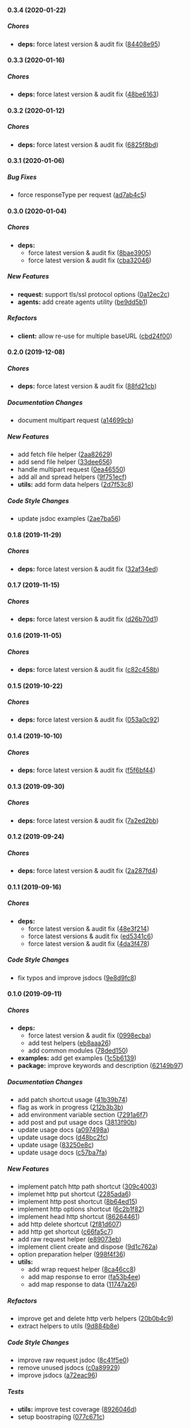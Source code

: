 #### 0.3.4 (2020-01-22)

##### Chores

* **deps:**  force latest version & audit fix ([84408e95](https://github.com/lykmapipo/http-client/commit/84408e952a4a098c79e0cba761cc8892b7f86de7))

#### 0.3.3 (2020-01-16)

##### Chores

* **deps:**  force latest version & audit fix ([48be6163](https://github.com/lykmapipo/http-client/commit/48be6163a1ace4ead1bb6e1e5fde7a3cadc7932d))

#### 0.3.2 (2020-01-12)

##### Chores

* **deps:**  force latest version & audit fix ([6825f8bd](https://github.com/lykmapipo/http-client/commit/6825f8bd3f48e787884c697fc8095edb6299db46))

#### 0.3.1 (2020-01-06)

##### Bug Fixes

*  force responseType per request ([ad7ab4c5](https://github.com/lykmapipo/http-client/commit/ad7ab4c55eb5275ad0d22a7b8e12e6411a401ffd))

#### 0.3.0 (2020-01-04)

##### Chores

* **deps:**
  *  force latest version & audit fix ([8bae3905](https://github.com/lykmapipo/http-client/commit/8bae39050bd6b3b65902ff4869bb2342840bf0b1))
  *  force latest version & audit fix ([cba32046](https://github.com/lykmapipo/http-client/commit/cba32046084cf23c278abbd987e6b1ac26fd5a3b))

##### New Features

* **request:**  support tls/ssl protocol options ([0a12ec2c](https://github.com/lykmapipo/http-client/commit/0a12ec2cf895f52275ee360a09dfb682c2cf26cf))
* **agents:**  add create agents utility ([be9dd5b1](https://github.com/lykmapipo/http-client/commit/be9dd5b1acf19bb76291c5b8b26cf6bfce6cd58f))

##### Refactors

* **client:**  allow re-use for multiple baseURL ([cbd24f00](https://github.com/lykmapipo/http-client/commit/cbd24f00de18ce8e84354e5872326c15086f3f32))

#### 0.2.0 (2019-12-08)

##### Chores

* **deps:**  force latest version & audit fix ([88fd21cb](https://github.com/lykmapipo/http-client/commit/88fd21cb2b57260565b38ffcd2a47b919de2d7df))

##### Documentation Changes

*  document multipart request ([a14699cb](https://github.com/lykmapipo/http-client/commit/a14699cbc1be9f5650eae21f6418c0c5c77fe1ab))

##### New Features

*  add fetch file helper ([2aa82629](https://github.com/lykmapipo/http-client/commit/2aa82629f41708c4d4893b7dadc488bda061cac0))
*  add send file helper ([33dee656](https://github.com/lykmapipo/http-client/commit/33dee6565375ef7d06c25a0648cc9c0708c7db84))
*  handle multipart request ([0ea46550](https://github.com/lykmapipo/http-client/commit/0ea4655063dd1d3997884d073986d64c1a228208))
*  add all and spread helpers ([9f751ecf](https://github.com/lykmapipo/http-client/commit/9f751ecf51d0fe9d2970e79604fb93a6b25a807d))
* **utils:**  add form data helpers ([2d7f53c8](https://github.com/lykmapipo/http-client/commit/2d7f53c8cf0f9d4b7f2da6e7ac8886487a573e00))

##### Code Style Changes

*  update jsdoc examples ([2ae7ba56](https://github.com/lykmapipo/http-client/commit/2ae7ba5674e4e16a03bb0e12fa706d771356f164))

#### 0.1.8 (2019-11-29)

##### Chores

* **deps:**  force latest version & audit fix ([32af34ed](https://github.com/lykmapipo/http-client/commit/32af34ed156a468f0d6e31c1dfe13f02bc276e40))

#### 0.1.7 (2019-11-15)

##### Chores

* **deps:**  force latest version & audit fix ([d26b70d1](https://github.com/lykmapipo/http-client/commit/d26b70d19b7e57830b1ac784a79a333e2d614775))

#### 0.1.6 (2019-11-05)

##### Chores

* **deps:**  force latest version & audit fix ([c82c458b](https://github.com/lykmapipo/http-client/commit/c82c458b6ff65dc150b5389c7054e49707e74b88))

#### 0.1.5 (2019-10-22)

##### Chores

* **deps:**  force latest version & audit fix ([053a0c92](https://github.com/lykmapipo/http-client/commit/053a0c926133d801f723c1bc507815842ba35368))

#### 0.1.4 (2019-10-10)

##### Chores

* **deps:**  force latest version & audit fix ([f5f6bf44](https://github.com/lykmapipo/http-client/commit/f5f6bf44a703707dcdfc21df7666152ddd732190))

#### 0.1.3 (2019-09-30)

##### Chores

* **deps:**  force latest version & audit fix ([7a2ed2bb](https://github.com/lykmapipo/http-client/commit/7a2ed2bb4ec6daaf8b3d4237a5948b24c82dac75))

#### 0.1.2 (2019-09-24)

##### Chores

* **deps:**  force latest version & audit fix ([2a287fd4](https://github.com/lykmapipo/http-client/commit/2a287fd4ae7c3ef1fa60b4d7705ea9a5cab82f0f))

#### 0.1.1 (2019-09-16)

##### Chores

* **deps:**
  *  force latest version & audit fix ([48e3f214](https://github.com/lykmapipo/http-client/commit/48e3f2147e1cb1551dc0da5a6ce809ee5d8ab501))
  *  force latest versions & audit fix ([ed5341c6](https://github.com/lykmapipo/http-client/commit/ed5341c6db87a632b9a8dc28927414f5c0b3b795))
  *  force latest version & audit fix ([4da3f478](https://github.com/lykmapipo/http-client/commit/4da3f4784fa7e18700d5868bf5f00e72f7efa1cf))

##### Code Style Changes

*  fix typos and improve jsdocs ([9e8d9fc8](https://github.com/lykmapipo/http-client/commit/9e8d9fc87b6b9758dabe76122add02ef496ef0d2))

#### 0.1.0 (2019-09-11)

##### Chores

* **deps:**
  *  force latest version & audit fix ([0998ecba](https://github.com/lykmapipo/http-client/commit/0998ecba277d86238b71faec2ebdae9841d85dbb))
  *  add test helpers ([eb8aaa26](https://github.com/lykmapipo/http-client/commit/eb8aaa26ea7b47d60619d7f3a487f6863c9fe539))
  *  add common modules ([78ded150](https://github.com/lykmapipo/http-client/commit/78ded150595467c4d084939629e7781aa5b837fc))
* **examples:**  add get examples ([1c5b6139](https://github.com/lykmapipo/http-client/commit/1c5b61397a381141ecc2cd00b0d13062668eede7))
* **package:**  improve keywords and description ([62149b97](https://github.com/lykmapipo/http-client/commit/62149b9710d49b3b30fc51b19bdc2451c0e2bfdf))

##### Documentation Changes

*  add patch shortcut usage ([41b39b74](https://github.com/lykmapipo/http-client/commit/41b39b74ae4e49b71be0d2c95268c6f2190ee1df))
*  flag as work in progress ([212b3b3b](https://github.com/lykmapipo/http-client/commit/212b3b3be63d08892fa37ad43818f2dc4b44e1f3))
*  add environment variable section ([7291a6f7](https://github.com/lykmapipo/http-client/commit/7291a6f7faf7498b5720c7e0ad7a60354eab0329))
*  add post and put usage docs ([3813f90b](https://github.com/lykmapipo/http-client/commit/3813f90bd2541310b864f99cad2783edf4e6e4a3))
*  update usage docs ([a097498a](https://github.com/lykmapipo/http-client/commit/a097498aa35fa963976d6dd6939d2fba79a12b81))
*  update usage docs ([d48bc2fc](https://github.com/lykmapipo/http-client/commit/d48bc2fc506b780fbca595e8659176a7d42f6d3e))
*  update usage ([83250e8c](https://github.com/lykmapipo/http-client/commit/83250e8caf31af4842fe992dcd01d5095f4190f0))
*  update usage docs ([c57ba7fa](https://github.com/lykmapipo/http-client/commit/c57ba7fa71091ae8c1cc3479d008bb2af0ead778))

##### New Features

*  implement patch http path shortcut ([309c4003](https://github.com/lykmapipo/http-client/commit/309c4003857b0feef9acad566a7c40ab44114195))
*  implemet http put shortcut ([2285ada6](https://github.com/lykmapipo/http-client/commit/2285ada600be06d6bfb25e7c8ec2408de9a3bef2))
*  implement http post shortcut ([8b64ed15](https://github.com/lykmapipo/http-client/commit/8b64ed15bbf2dc9b63cb70fd6d2f9e8c0cc4fa8b))
*  implement http options shortcut ([6c2b1f82](https://github.com/lykmapipo/http-client/commit/6c2b1f824d2b5110425c39f984b275bf2ba05169))
*  implement head http shortcut ([86264461](https://github.com/lykmapipo/http-client/commit/86264461d99c0af9e9dc5202932cc37b48de967c))
*  add http delete shortcut ([2f81d607](https://github.com/lykmapipo/http-client/commit/2f81d6079295d305c5e63bfc35317c4b88ccff80))
*  add http get shortcut ([c66fa5c7](https://github.com/lykmapipo/http-client/commit/c66fa5c70ec27a4a7cb5e893c82510e3bd463452))
*  add raw request helper ([e89073eb](https://github.com/lykmapipo/http-client/commit/e89073eb9116da721ceb98ea09328c2d15d1d4d8))
*  implement client create and dispose ([9d1c762a](https://github.com/lykmapipo/http-client/commit/9d1c762ab8af3270454f4a35fb2255892afa7c35))
*  option preparation helper ([998f4f36](https://github.com/lykmapipo/http-client/commit/998f4f36bb1b10f2e0d6eb60e8c7b582837ddb47))
* **utils:**
  *  add wrap request helper ([8ca46cc8](https://github.com/lykmapipo/http-client/commit/8ca46cc8c357bc587b82db0d8ce1daf81723e918))
  *  add map response to error ([fa53b4ee](https://github.com/lykmapipo/http-client/commit/fa53b4ee2a922137ca98d37b176497e0cf088e1d))
  *  add map response to data ([11747a26](https://github.com/lykmapipo/http-client/commit/11747a263fb5318f0a8578cbcacdd27f7eee5913))

##### Refactors

*  improve get and delete http verb helpers ([20b0b4c9](https://github.com/lykmapipo/http-client/commit/20b0b4c9c38df854a9ec09ccdb24b86691665f55))
*  extract helpers to utils ([9d884b8e](https://github.com/lykmapipo/http-client/commit/9d884b8e7c1c92429525c200ad994a615ce21af9))

##### Code Style Changes

*  improve raw request jsdoc ([8c41f5e0](https://github.com/lykmapipo/http-client/commit/8c41f5e0d74a1688c9ff207211a4118d9768686a))
*  remove unused jsdocs ([c0a89929](https://github.com/lykmapipo/http-client/commit/c0a899299b34fe1935a30e702bdfcd7411aca793))
*  improve jsdocs ([a72eac96](https://github.com/lykmapipo/http-client/commit/a72eac96c184d43cd943cfbcb6aadb34a01ba98e))

##### Tests

* **utils:**  improve test coverage ([8926046d](https://github.com/lykmapipo/http-client/commit/8926046df02e4a9138a5f56c0bfd97494f106438))
*  setup boostraping ([077c671c](https://github.com/lykmapipo/http-client/commit/077c671cbe0090a5b44c050e9d78f2e8576168ea))

